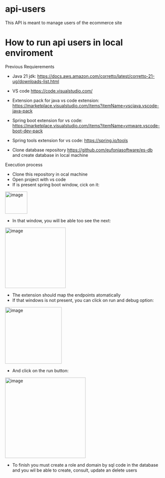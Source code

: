 # api-users
This API is meant to manage users of the ecommerce site

# How to run api users in local enviroment

Previous Requierements

- Java 21 jdk: https://docs.aws.amazon.com/corretto/latest/corretto-21-ug/downloads-list.html
- VS code https://code.visualstudio.com/
- Extension pack for java vs code extension: https://marketplace.visualstudio.com/items?itemName=vscjava.vscode-java-pack
- Spring boot extension for vs code: https://marketplace.visualstudio.com/items?itemName=vmware.vscode-boot-dev-pack
- Spring tools extension for vs code: https://spring.io/tools

- Clone database repository https://github.com/eufoniasoftware/es-db and create database in local machine 

Execution process
- Clone this repository in ocal machine
- Open project with vs code 
- If is present spring boot window, cick on it:

<img width="72" alt="image" src="https://github.com/user-attachments/assets/6930d904-8333-45b6-b9af-32d29660c832" />


- In that window, you will be able too see the next:


<img width="197" alt="image" src="https://github.com/user-attachments/assets/d7b6f1fa-788f-443d-93c8-0d05f0214783" />


- The extension should map the endpoints atomatically
- If that windows is not present, you can click on run and debug option:

  
<img width="184" alt="image" src="https://github.com/user-attachments/assets/3142d49c-6264-4904-b684-b84f3ed3f7fa" />


- And click on the run button:


<img width="262" alt="image" src="https://github.com/user-attachments/assets/8ce1a4cb-4a74-427c-882b-40df1537d6cd" />


- To finish you must create a role and domain by sql code in the database and you wil be able to create, consult, update an delete users



